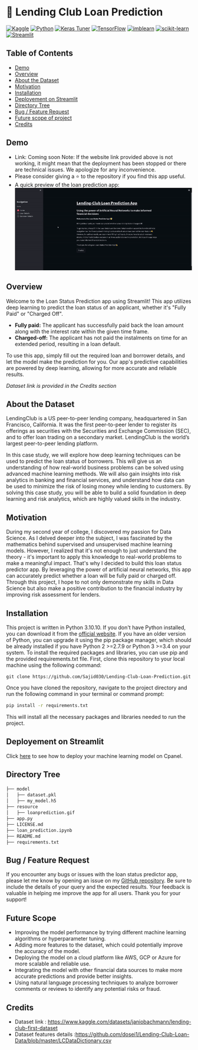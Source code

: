 # 🏦 Lending Club Loan Prediction
[![Kaggle](https://img.shields.io/badge/-Kaggle-blue?logo=kaggle)](https://www.kaggle.com/)
[![Python](https://img.shields.io/badge/-Python-3776AB?logo=python&logoColor=white)](https://www.python.org/)
[![Keras Tuner](https://img.shields.io/badge/-Keras%20Tuner-FF6F00?logo=keras&logoColor=white)](https://keras-team.github.io/keras-tuner/)
[![TensorFlow](https://img.shields.io/badge/-TensorFlow-FF6F00?logo=tensorflow&logoColor=white)](https://www.tensorflow.org/)
[![imblearn](https://img.shields.io/badge/-imblearn-F1C40F)](https://imbalanced-learn.org/stable/)
[![scikit-learn](https://img.shields.io/badge/-scikit--learn-F7931E?logo=scikit-learn&logoColor=white)](https://scikit-learn.org/stable/)
[![Streamlit](https://img.shields.io/badge/-Streamlit-FF4B4B)](https://www.streamlit.io/)


## Table of Contents

 - [Demo](#demo)
 - [Overview](#overview)
 - [About the Dataset](#about-the-dataset)
 - [Motivation](#motivation)
 - [Installation](#installation)
 - [Deployement on Streamlit](#deployement-on-streamlit)
 - [Directory Tree](#directory-tree)
 - [Bug / Feature Request](#bug--feature-request)
 - [Future scope of project](#future-scope)
 - [Credits](#credits)

## Demo
- Link: Coming soon
Note: If the website link provided above is not working, it might mean that the deployment has been stopped or there are technical issues. We apologize for any inconvenience.
- Please consider giving a ⭐ to the repository if you find this app useful.
- A quick preview of the loan prediction app:
![GIF](resource/loanprediction.gif)

## Overview

Welcome to the Loan Status Prediction app using Streamlit! This app utilizes deep learning to predict the loan status of an applicant, whether it's "Fully Paid" or "Charged Off".
- **Fully paid:** The applicant has successfully paid back the loan amount along with the interest rate within the given time frame.
- **Charged-off:** The applicant has not paid the instalments on time for an extended period, resulting in a loan default.

To use this app, simply fill out the required loan and borrower details, and let the model make the prediction for you. Our app's predictive capabilities are powered by deep learning, allowing for more accurate and reliable results.

*Dataset link is provided in the Credits section*

## About the Dataset
LendingClub is a US peer-to-peer lending company, headquartered in San Francisco, California. It was the first peer-to-peer lender to register its offerings as securities with the Securities and Exchange Commission (SEC), and to offer loan trading on a secondary market. LendingClub is the world’s largest peer-to-peer lending platform.

In this case study, we will explore how deep learning techniques can be used to predict the loan status of borrowers. This will give us an understanding of how real-world business problems can be solved using advanced machine learning methods. We will also gain insights into risk analytics in banking and financial services, and understand how data can be used to minimize the risk of losing money while lending to customers. By solving this case study, you will be able to build a solid foundation in deep learning and risk analytics, which are highly valued skills in the industry.

## Motivation

During my second year of college, I discovered my passion for Data Science. As I delved deeper into the subject, I was fascinated by the mathematics behind supervised and unsupervised machine learning models. However, I realized that it's not enough to just understand the theory - it's important to apply this knowledge to real-world problems to make a meaningful impact.
That's why I decided to build this loan status predictor app. By leveraging the power of artificial neural networks, this app can accurately predict whether a loan will be fully paid or charged off. Through this project, I hope to not only demonstrate my skills in Data Science but also make a positive contribution to the financial industry by improving risk assessment for lenders.

## Installation

This project is written in Python 3.10.10. If you don't have Python installed, you can download it from the [official website](https://www.python.org/downloads/). If you have an older version of Python, you can upgrade it using the pip package manager, which should be already installed if you have Python 2 >=2.7.9 or Python 3 >=3.4 on your system.
To install the required packages and libraries, you can use pip and the provided requirements.txt file. First, clone this repository to your local machine using the following command:
```
git clone https://github.com/Sajid030/Lending-Club-Loan-Prediction.git
```
Once you have cloned the repository, navigate to the project directory and run the following command in your terminal or command prompt:
```bash
pip install -r requirements.txt
```
This will install all the necessary packages and libraries needed to run the project.

## Deployement on Streamlit
Click [here](https://docs.cpanel.net/knowledge-base/web-services/guide-to-git-how-to-set-up-deployment/) to see how to deploy your machine learning model on Cpanel.

## Directory Tree

```
├── model
│   ├── dataset.pkl
│   ├── my_model.h5
├── resource 
│   ├── loanprediction.gif
├── app.py
├── LICENSE.md
├── loan_prediction.ipynb
├── README.md
├── requirements.txt
```

## Bug / Feature Request

If you encounter any bugs or issues with the loan status predictor app, please let me know by opening an issue on my [GitHub repository](https://github.com/Sajid030/Lending-Club-Loan-Prediction/issues). Be sure to include the details of your query and the expected results. Your feedback is valuable in helping me improve the app for all users. Thank you for your support!

## Future Scope

- Improving the model performance by trying different machine learning algorithms or hyperparameter tuning.
- Adding more features to the dataset, which could potentially improve the accuracy of the model.
- Deploying the model on a cloud platform like AWS, GCP or Azure for more scalable and reliable use.
- Integrating the model with other financial data sources to make more accurate predictions and provide better insights.
- Using natural language processing techniques to analyze borrower comments or reviews to identify any potential risks or fraud.

## Credits
- Dataset link : https://www.kaggle.com/datasets/janiobachmann/lending-club-first-dataset
- Dataset features details :https://github.com/dosei1/Lending-Club-Loan-Data/blob/master/LCDataDictionary.csv
